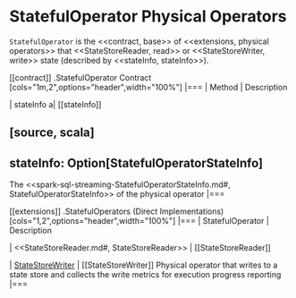 # StatefulOperator Physical Operators

`StatefulOperator` is the <<contract, base>> of <<extensions, physical operators>> that <<StateStoreReader, read>> or <<StateStoreWriter, write>> state (described by <<stateInfo, stateInfo>>).

[[contract]]
.StatefulOperator Contract
[cols="1m,2",options="header",width="100%"]
|===
| Method
| Description

| stateInfo
a| [[stateInfo]]

[source, scala]
----
stateInfo: Option[StatefulOperatorStateInfo]
----

The <<spark-sql-streaming-StatefulOperatorStateInfo.md#, StatefulOperatorStateInfo>> of the physical operator
|===

[[extensions]]
.StatefulOperators (Direct Implementations)
[cols="1,2",options="header",width="100%"]
|===
| StatefulOperator
| Description

| <<StateStoreReader.md#, StateStoreReader>>
| [[StateStoreReader]]

| [StateStoreWriter](StateStoreWriter.md)
| [[StateStoreWriter]] Physical operator that writes to a state store and collects the write metrics for execution progress reporting
|===

